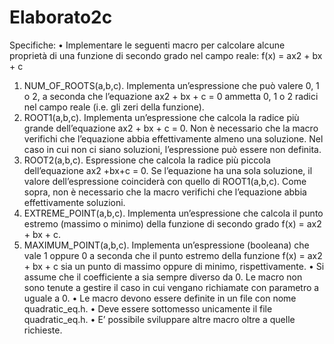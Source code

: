 # Elaborato2c

Specifiche:
• Implementare le seguenti macro per calcolare alcune proprietà di una
funzione di secondo grado nel campo reale:
f(x) = ax2 + bx + c
1. NUM_OF_ROOTS(a,b,c). Implementa un’espressione che può valere
0, 1 o 2, a seconda che l’equazione ax2 + bx + c = 0 ammetta
0, 1 o 2 radici nel campo reale (i.e. gli zeri della funzione).
2. ROOT1(a,b,c). Implementa un’espressione che calcola la radice
più grande dell’equazione ax2 + bx + c = 0. Non è necessario che
la macro verifichi che l’equazione abbia effettivamente almeno una
soluzione. Nel caso in cui non ci siano soluzioni, l’espressione può
essere non definita.
3. ROOT2(a,b,c). Espressione che calcola la radice più piccola dell’equazione ax2 +bx+c = 0. Se l’equazione ha una sola soluzione,
il valore dell’espressione coinciderà con quello di ROOT1(a,b,c).
Come sopra, non è necessario che la macro verifichi che l’equazione
abbia effettivamente soluzioni.
4. EXTREME_POINT(a,b,c). Implementa un’espressione che calcola
il punto estremo (massimo o minimo) della funzione di secondo
grado f(x) = ax2 + bx + c.
5. MAXIMUM_POINT(a,b,c). Implementa un’espressione (booleana)
che vale 1 oppure 0 a seconda che il punto estremo della funzione
f(x) = ax2 + bx + c sia un punto di massimo oppure di minimo,
rispettivamente.
• Si assume che il coefficiente a sia sempre diverso da 0. Le macro non
sono tenute a gestire il caso in cui vengano richiamate con parametro
a uguale a 0.
• Le macro devono essere definite in un file con nome quadratic_eq.h.
• Deve essere sottomesso unicamente il file quadratic_eq.h.
• E’ possibile sviluppare altre macro oltre a quelle richieste.
